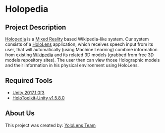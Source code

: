 # Holopedia

## Project Description
[Holopedia](https://github.com/fathahnoor/HoloPedia/) is a [Mixed Reality](https://developer.microsoft.com/en-us/windows/mixed-reality) based Wikipedia-like system. Our system consists of a [HoloLens](https://www.microsoft.com/en-us/hololens) application, which receives speech input from its user, that will automatically (using Machine Learning) combine information from existing [Wikipedia](https://www.wikipedia.org/) and its related 3D models (grabbed from free 3D models repository sites). The user then can view those Holographic models and their information in his physical environment using HoloLens.

## Required Tools
- [Unity 2017.1.0f3](https://store.unity.com/download)
- [HoloToolkit-Unity v1.5.8.0](https://github.com/Microsoft/HoloToolkit-Unity)

## About Us
This project was created by: [YoloLens Team](https://www.hackerearth.com/sprints/unitedbyhcl/dashboard/YoloLens/team/)
